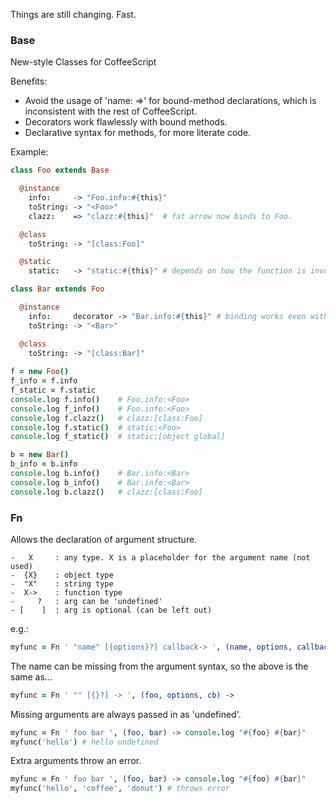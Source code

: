 Things are still changing. Fast.

### Base

New-style Classes for CoffeeScript

Benefits:

*  Avoid the usage of 'name: =>' for bound-method declarations, which is inconsistent with the rest of CoffeeScript.
*  Decorators work flawlessly with bound methods.
*  Declarative syntax for methods, for more literate code.

Example:

```coffeescript
class Foo extends Base

  @instance
    info:     -> "Foo.info:#{this}"
    toString: -> "<Foo>"
    clazz:    => "clazz:#{this}"  # fat arrow now binds to Foo.

  @class
    toString: -> "[class:Foo]"

  @static
    static:   -> "static:#{this}" # depends on how the function is invoked

class Bar extends Foo

  @instance
    info:     decorator -> "Bar.info:#{this}" # binding works even with decorators
    toString: -> "<Bar>"

  @class
    toString: -> "[class:Bar]"
    
f = new Foo()
f_info = f.info
f_static = f.static
console.log f.info()    # Foo.info:<Foo>
console.log f_info()    # Foo.info:<Foo>
console.log f.clazz()   # clazz:[class:Foo]
console.log f.static()  # static:<Foo>
console.log f_static()  # static:[object global]

b = new Bar()
b_info = b.info
console.log b.info()    # Bar.info:<Bar>
console.log b_info()    # Bar.info:<Bar>
console.log b.clazz()   # clazz:[class:Foo]
```

### Fn

Allows the declaration of argument structure.

    -   X     : any type. X is a placeholder for the argument name (not used)
    -  {X}    : object type
    -  "X"    : string type
    -  X->    : function type
    -     ?   : arg can be 'undefined'
    - [    ]  : arg is optional (can be left out)

e.g.:

```coffeescript
myfunc = Fn ' "name" [{options}?] callback-> ', (name, options, callback) ->
```

The name can be missing from the argument syntax, so the above is
the same as...

```coffeescript
myfunc = Fn ' "" [{}?] -> ', (foo, options, cb) ->
```

Missing arguments are always passed in as 'undefined'.

```coffeescript
myfunc = Fn ' foo bar ', (foo, bar) -> console.log "#{foo} #{bar}"
myfunc('hello') # hello undefined
```

Extra arguments throw an error.

```coffeescript
myfunc = Fn ' foo bar ', (foo, bar) -> console.log "#{foo} #{bar}"
myfunc('hello', 'coffee', 'donut') # throws error
```
